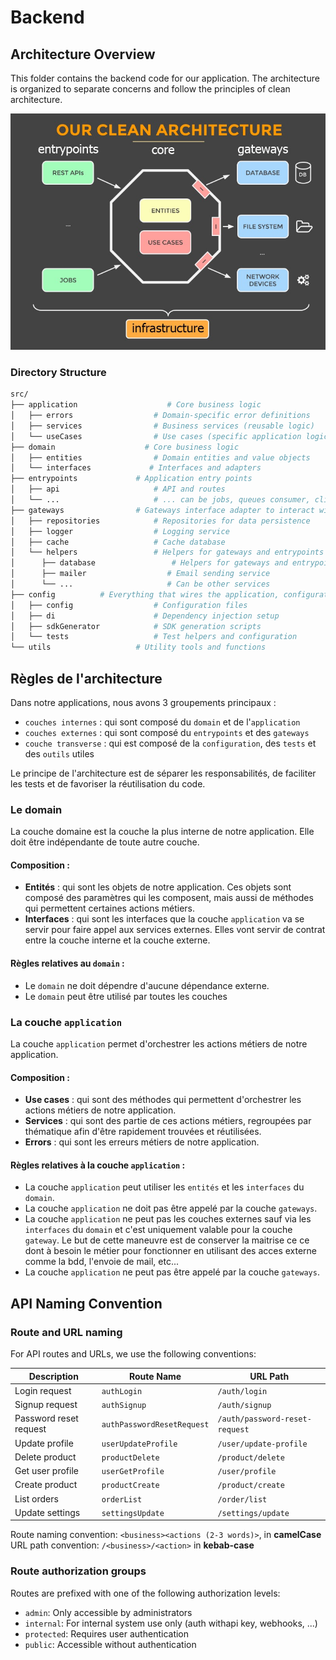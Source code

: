 # Backend

## Architecture Overview

This folder contains the backend code for our application. The architecture is organized to separate concerns and follow the principles of clean architecture.

![Snowpact architecture](clean-architecture-schema.jpg)

### Directory Structure

```bash
src/
├── application                    # Core business logic
│   ├── errors                  # Domain-specific error definitions
│   ├── services                # Business services (reusable logic)
│   └── useCases                # Use cases (specific application logic)
├── domain                    # Core business logic
│   ├── entities                # Domain entities and value objects
│   └── interfaces             # Interfaces and adapters
├── entrypoints             # Application entry points
│   ├── api                     # API and routes
│   └── ...                     # ... can be jobs, queues consumer, cli...
├── gateways                # Gateways interface adapter to interact with external services
│   ├── repositories            # Repositories for data persistence
│   ├── logger                  # Logging service
│   ├── cache                   # Cache database
│   └── helpers                 # Helpers for gateways and entrypoints
│      ├── database                 # Helpers for gateways and entrypoints
│      ├── mailer                  # Email sending service
│      └── ...                     # Can be other services
├── config          # Everything that wires the application, configuration
│   ├── config                  # Configuration files
│   ├── di                      # Dependency injection setup
│   ├── sdkGenerator            # SDK generation scripts
│   └── tests                   # Test helpers and configuration
└── utils                   # Utility tools and functions
```

## Règles de l'architecture

Dans notre applications, nous avons 3 groupements principaux :

- `couches internes` : qui sont composé du `domain` et de l'`application`
- `couches externes` : qui sont composé du `entrypoints` et des `gateways`
- `couche transverse` : qui est composé de la `configuration`, des `tests` et des `outils` utiles

Le principe de l'architecture est de séparer les responsabilités, de faciliter les tests et de favoriser la réutilisation du code.

### Le **domain**

La couche domaine est la couche la plus interne de notre application. Elle doit être indépendante de toute autre couche.

#### Composition :

- **Entités** : qui sont les objets de notre application. Ces objets sont composé des paramètres qui les composent, mais aussi de méthodes qui permettent certaines actions métiers.
- **Interfaces** : qui sont les interfaces que la couche `application` va se servir pour faire appel aux services externes. Elles vont servir de contrat entre la couche interne et la couche externe.

#### Règles relatives au `domain` :

- Le `domain` ne doit dépendre d'aucune dépendance externe.
- Le `domain` peut être utilisé par toutes les couches

### La couche `application`

La couche `application` permet d'orchestrer les actions métiers de notre application.

#### Composition :

- **Use cases** : qui sont des méthodes qui permettent d'orchestrer les actions métiers de notre application.
- **Services** : qui sont des partie de ces actions métiers, regroupées par thématique afin d'être rapidement trouvées et réutilisées.
- **Errors** : qui sont les erreurs métiers de notre application.

#### Règles relatives à la couche `application` :

- La couche `application` peut utiliser les `entités` et les `interfaces` du `domain`.
- La couche `application` ne doit pas être appelé par la couche `gateways`.
- La couche `application` ne peut pas les couches externes sauf via les `interfaces` du `domain` et c'est uniquement valable pour la couche `gateway`. Le but de cette maneuvre est de conserver la maitrise ce ce dont à besoin le métier pour fonctionner en utilisant des acces externe comme la bdd, l'envoie de mail, etc...
- La couche `application` ne peut pas être appelé par la couche `gateways`.


## API Naming Convention

### Route and URL naming

For API routes and URLs, we use the following conventions:

| Description            | Route Name                 | URL Path                        |
| -----------------------| ---------------------------| ------------------------------- |
| Login request          | `authLogin`                | `/auth/login`                   |
| Signup request         | `authSignup`               | `/auth/signup`                  |
| Password reset request | `authPasswordResetRequest` | `/auth/password-reset-request`  |
| Update profile         | `userUpdateProfile`        | `/user/update-profile`          |
| Delete product         | `productDelete`            | `/product/delete`               |
| Get user profile       | `userGetProfile`           | `/user/profile`                 |
| Create product         | `productCreate`            | `/product/create`               |
| List orders            | `orderList`                | `/order/list`                   |
| Update settings        | `settingsUpdate`           | `/settings/update`              |

Route naming convention: `<business><actions (2-3 words)>`, in **camelCase**
URL path convention: `/<business>/<action>` in **kebab-case**

### Route authorization groups

Routes are prefixed with one of the following authorization levels:

- `admin`: Only accessible by administrators
- `internal`: For internal system use only (auth withapi key, webhooks, ...)
- `protected`: Requires user authentication
- `public`: Accessible without authentication

